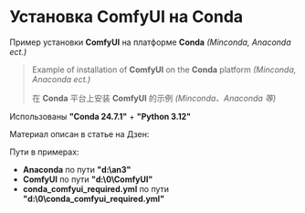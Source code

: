 # Установка ComfyUI на Conda
Пример установки **ComfyUI** на платформе **Conda** _(Minconda, Anaconda ect.)_
> Example of installation of **ComfyUI** on the **Conda** platform _(Minconda, Anaconda ect.)_
> 
> 在 **Conda** 平台上安装 **ComfyUI** 的示例 _(Minconda、Anaconda 等)_

Использованы **"Conda 24.7.1"** + **"Python 3.12"**

Материал описан в статье на Дзен: 

Пути в примерах:
- **Anaconda** по пути **"d:\an3"**
- **ComfyUI** по пути **"d:\0\ComfyUI"**
- **conda_comfyui_required.yml** по пути **"d:\0\conda_comfyui_required.yml"**
